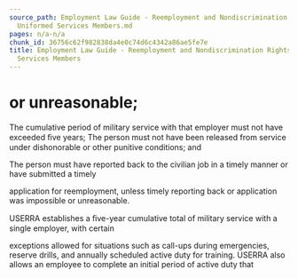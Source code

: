 ```yaml
---
source_path: Employment Law Guide - Reemployment and Nondiscrimination Rights for
  Uniformed Services Members.md
pages: n/a-n/a
chunk_id: 36756c62f982838da4e0c74d6c4342a86ae5fe7e
title: Employment Law Guide - Reemployment and Nondiscrimination Rights for Uniformed
  Services Members
---
```

# or unreasonable;

The cumulative period of military service with that employer must not have exceeded ﬁve years; The person must not have been released from service under dishonorable or other punitive conditions; and

The person must have reported back to the civilian job in a timely manner or have submitted a timely

application for reemployment, unless timely reporting back or application was impossible or unreasonable.

USERRA establishes a ﬁve-year cumulative total of military service with a single employer, with certain

exceptions allowed for situations such as call-ups during emergencies, reserve drills, and annually scheduled active duty for training. USERRA also allows an employee to complete an initial period of active duty that
